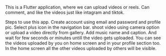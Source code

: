 This is a Flutter application, where we can upload videos or reels. 
Can comment, and like the videos just like intagram and tiktok.

Steps to use this app.
Create account using email and password and profile pic.
Select plus icon in the navigation bar.
shoot video using camera option or upload a video directly from gallery.
Add music name and caption.
And wait for few seconds or minutes untill the video gets uploaded.
You can see the videos uploaded by you on home screen and in your profile section too.
In the home screen all the other videos uploaded by others will be visible.

